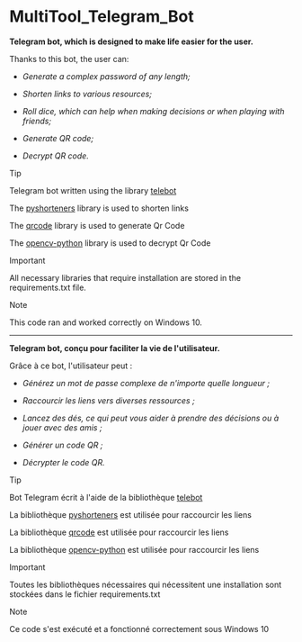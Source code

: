 # MultiTool_Telegram_Bot

**Telegram bot, which is designed to make life easier for the user.**

Thanks to this bot, the user can:

* _Generate a complex password of any length;_

* _Shorten links to various resources;_

* _Roll dice, which can help when making decisions or when playing with friends;_

* _Generate QR code;_

* _Decrypt QR code._

> [!TIP]
> Telegram bot written using the library [telebot](https://pypi.org/project/pyTelegramBotAPI/)
>
> The [pyshorteners](https://pypi.org/project/pyshorteners/) library is used to shorten links
>
> The [qrcode](https://pypi.org/project/qrcode/) library is used to generate Qr Code
>
> The [opencv-python](https://pypi.org/project/opencv-python/) library is used to decrypt Qr Code

> [!IMPORTANT]
> All necessary libraries that require installation are stored in the requirements.txt file.

> [!NOTE]
> This code ran and worked correctly on Windows 10.

---------

**Telegram bot, conçu pour faciliter la vie de l'utilisateur.**

Grâce à ce bot, l'utilisateur peut :

* _Générez un mot de passe complexe de n'importe quelle longueur ;_

* _Raccourcir les liens vers diverses ressources ;_

* _Lancez des dés, ce qui peut vous aider à prendre des décisions ou à jouer avec des amis ;_

* _Générer un code QR ;_

* _Décrypter le code QR._

> [!TIP]
> Bot Telegram écrit à l'aide de la bibliothèque [telebot](https://pypi.org/project/pyTelegramBotAPI/)
>
> La bibliothèque [pyshorteners](https://pypi.org/project/pyshorteners/) est utilisée pour raccourcir les liens
>
> La bibliothèque [qrcode](https://pypi.org/project/qrcode/) est utilisée pour raccourcir les liens
>
> La bibliothèque [opencv-python](https://pypi.org/project/opencv-python/) est utilisée pour raccourcir les liens

> [!IMPORTANT]
> Toutes les bibliothèques nécessaires qui nécessitent une installation sont stockées dans le fichier requirements.txt

> [!NOTE]
> Ce code s'est exécuté et a fonctionné correctement sous Windows 10